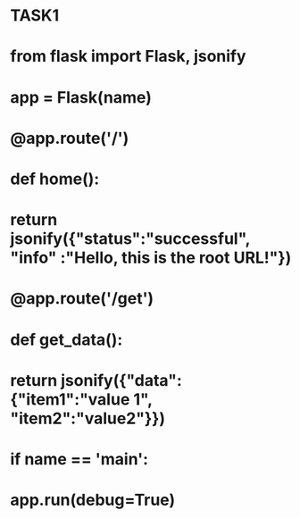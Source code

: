 # TASK1
# from flask import Flask, jsonify


# app = Flask(__name__)


# @app.route('/')
# def home():
#     return jsonify({"status":"successful", "info" :"Hello, this is the root URL!"})

# @app.route('/get')
# def get_data():
#     return jsonify({"data": {"item1":"value 1", "item2":"value2"}})


# if __name__ == '__main__':
#     app.run(debug=True)


